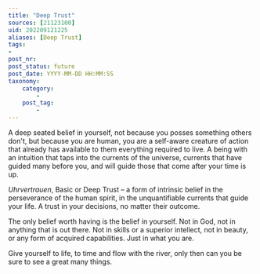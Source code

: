 ```yaml
---
title: "Deep Trust"
sources: [21123100]
uid: 202209121225
aliases: [Deep Trust]
tags:
-
post_nr:
post_status: future
post_date: YYYY-MM-DD HH:MM:SS
taxonomy:
    category:
        -
    post_tag:
        -
---
```


A deep seated belief in yourself, not because you posses something others don't, but because you are human, you are a self-aware creature of action that already has available to them everything required to live. A being with an intuition that taps into the currents of the universe, currents that have guided many before you, and will guide those that come after your time is up.

*Uhrvertrauen*, Basic or Deep Trust – a form of intrinsic belief in the perseverance of the human spirit, in the unquantifiable currents that guide your life. A trust in your decisions, no matter their outcome.

The only belief worth having is the belief in yourself. Not in God, not in anything that is out there. Not in skills or a superior intellect, not in beauty, or any form of acquired capabilities. Just in what you are.

Give yourself to life, to time and flow with the river, only then can you be sure to see a great many things.